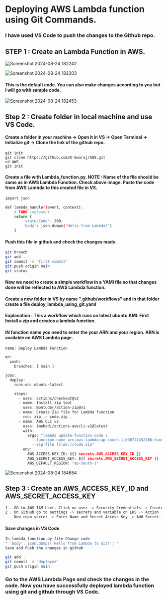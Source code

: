 # Deploying AWS Lambda function using Git Commands.

### I have used VS Code to push the changes to the Github repo.

## STEP 1 : Create an Lambda Function in AWS.

![Screenshot 2024-08-24 182242](https://github.com/user-attachments/assets/96c002cd-f9d6-4765-bebb-d744e5530f2e)

![Screenshot 2024-08-24 182303](https://github.com/user-attachments/assets/4be9b40d-f7ed-4474-a6f1-7836db89fa2f)

#### This is the default code. You can also make changes according to you but I will go with sample code.

![Screenshot 2024-08-24 182453](https://github.com/user-attachments/assets/faf35f05-d06e-4065-92d8-599d7af63aa8)

## Step 2 : Create folder in local machine and use VS Code.
#### Create a folder in your machine -> Open it in VS -> Open Terminal -> Initialize git -> Clone the link of the github repo.
```'bash
git init
git clone https://github.com/K-Swaraj/AWS.git
cd AWS
git init
```

#### Create a file with Lambda_function.py. NOTE : Name of the file should be same as in AWS Lambda Function. Check above image. Paste the code from AWS Lambda to this created file in VS.

```bash
import json

def lambda_handler(event, context):
    # TODO implement
    return {
        'statusCode': 200,
        'body': json.dumps('Hello from Lambda!')
    }

```
#### Push this file in github and check the changes made.
```bash
git branch
git add .
git commit -m "first commit"
git push origin main
git status
```

#### Now we need to create a simple workflow in a YAMl file so that changes done will be reflected to AWS Lambda function.
#### Create a new folder in VS by name ".github/workflows" and in that folder create a file deploy_lambda_using_git.yaml

#### Explanation : This a workflow which runs on latest ubuntu AMI. First Install a zip and creates a lambda function.
#### IN function name you need to enter the your ARN and your region. ARN is available on AWS Lambda page.
```bash
name: Deploy Lambda Function

on:
  push:
    branches: [ main ]

jobs:
  deploy:
    runs-on: ubuntu-latest

    steps:
      - uses: actions/checkout@v2
      - name: Install zip tool
        uses: montudor/action-zip@v1
      - name: Create Zip file for Lambda function
        run: zip -r code.zip .
      - name: AWS CLI v2
        uses: imehedi/actions-awscli-v2@latest
        with:
          args: "lambda update-function-code \
            --function-name arn:aws:lambda:ap-south-1:898721452106:function:Lambda_test \
            --zip-file fileb://code.zip"
        env:
          AWS_ACCESS_KEY_ID: ${{ secrets.AWS_ACCESS_KEY_ID }}
          AWS_SECRET_ACCESS_KEY: ${{ secrets.AWS_SECRET_ACCESS_KEY }}
          AWS_DEFAULT_REGION: "ap-south-1"
```


![Screenshot 2024-08-24 184654](https://github.com/user-attachments/assets/bab5744a-1645-4f98-9d68-6558b0aea39b)


## Step 3 : Create an AWS_ACCESS_KEY_ID and AWS_SECRET_ACCESS_KEY
```bash
1 . GO to AWS IAM User. Click on user -> Security Credentials -> Create Access Keys -> Copy your  "Access key ID" and "Secret Access key" and Paste on github.
2 . On GitHub go to settings -> secrets and variable on LHS -> Action -> New repo secret -> Enter Name and Access Key ID -> Add Secret.
    New repo secret -> Enter Name and Secret Access Key -> Add Secret.
```

#### Save changes in VS Code 
```bash
In lambda_function.py file Change code
" 'body': json.dumps('Hello from Lambda to Git!') "
Save and Push the changes in github

git add .
git commit -m "deployed"
git push origin main
```

### Go to the AWS Lambda Page and check the changes in the code. Now you have successfully deployed lambda function using git and github through VS Code.
